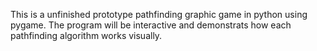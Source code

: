 This is a unfinished prototype pathfinding graphic game in python using pygame. The program will be interactive and demonstrats how each pathfinding algorithm works visually.
